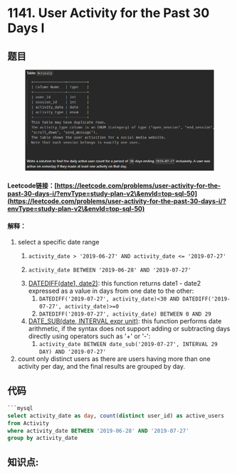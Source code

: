 # 1141. User Activity for the Past 30 Days I

## 题目

<figure><img src="../../.gitbook/assets/image (11).png" alt=""><figcaption></figcaption></figure>

#### Leetcode链接：[https://leetcode.com/problems/user-activity-for-the-past-30-days-i/?envType=study-plan-v2\&envId=top-sql-50](https://leetcode.com/problems/user-activity-for-the-past-30-days-i/?envType=study-plan-v2\&envId=top-sql-50)

#### 解释：

1. select a specific date range
   1. ```
      activity_date > '2019-06-27' AND activity_date <= '2019-07-27' 
      ```
   2. ```
      activity_date BETWEEN '2019-06-28' AND '2019-07-27'
      ```
   3. [DATEDIFF(date1, date2)](https://dev.mysql.com/doc/refman/5.7/en/date-and-time-functions.html#function\_datediff): this function returns date1 - date2 expressed as a value in days from one date to the other:
      1. `DATEDIFF('2019-07-27', activity_date)<30 AND DATEDIFF('2019-07-27', activity_date)>=0`
      2. `DATEDIFF('2019-07-27', activity_date) BETWEEN 0 AND 29`
   4. [DATE\_SUB(date, INTERVAL expr unit)](https://dev.mysql.com/doc/refman/5.7/en/date-and-time-functions.html#function\_date-add): this function performs date arithmetic, if the syntax does not support adding or subtracting days directly using operators such as '+' or '-':
      1. `activity_date BETWEEN date_sub('2019-07-27', INTERVAL 29 DAY) AND '2019-07-27'`
2. count only distinct users as there are users having more than one activity per day, and the final results are grouped by day.

## 代码

````sql
```mysql
select activity_date as day, count(distinct user_id) as active_users
from Activity
where activity_date BETWEEN '2019-06-28' AND '2019-07-27'
group by activity_date
````

## **知识点:**&#x20;
